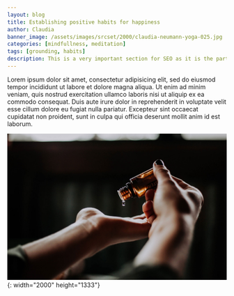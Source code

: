 ```yaml
---
layout: blog
title: Establishing positive habits for happiness
author: Claudia
banner_image: /assets/images/srcset/2000/claudia-neumann-yoga-025.jpg
categories: [mindfullness, meditation]
tags: [grounding, habits]
description: This is a very important section for SEO as it is the part where the Google search crawlers scan when indexing pages; make it descriptive of the page content thinking it's the first thing people will read when searching online
---
```


Lorem ipsum dolor sit amet, consectetur adipisicing elit, sed do eiusmod tempor incididunt ut labore et dolore magna aliqua. Ut enim ad minim veniam, quis nostrud exercitation ullamco laboris nisi ut aliquip ex ea commodo consequat. Duis aute irure dolor in reprehenderit in voluptate velit esse cillum dolore eu fugiat nulla pariatur. Excepteur sint occaecat cupidatat non proident, sunt in culpa qui officia deserunt mollit anim id est laborum.

![](/assets/images/srcset/2000/christin-hume-unsplash.jpg){: width="2000" height="1333"}